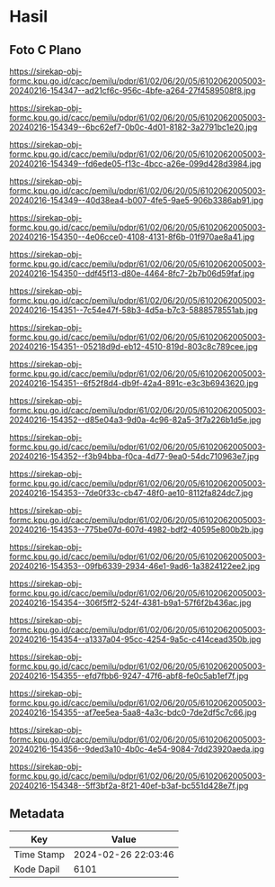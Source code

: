 # Hasil

## Foto C Plano

https://sirekap-obj-formc.kpu.go.id/cacc/pemilu/pdpr/61/02/06/20/05/6102062005003-20240216-154347--ad21cf6c-956c-4bfe-a264-27f4589508f8.jpg

https://sirekap-obj-formc.kpu.go.id/cacc/pemilu/pdpr/61/02/06/20/05/6102062005003-20240216-154349--6bc62ef7-0b0c-4d01-8182-3a2791bc1e20.jpg

https://sirekap-obj-formc.kpu.go.id/cacc/pemilu/pdpr/61/02/06/20/05/6102062005003-20240216-154349--fd6ede05-f13c-4bcc-a26e-099d428d3984.jpg

https://sirekap-obj-formc.kpu.go.id/cacc/pemilu/pdpr/61/02/06/20/05/6102062005003-20240216-154349--40d38ea4-b007-4fe5-9ae5-906b3386ab91.jpg

https://sirekap-obj-formc.kpu.go.id/cacc/pemilu/pdpr/61/02/06/20/05/6102062005003-20240216-154350--4e06cce0-4108-4131-8f6b-01f970ae8a41.jpg

https://sirekap-obj-formc.kpu.go.id/cacc/pemilu/pdpr/61/02/06/20/05/6102062005003-20240216-154350--ddf45f13-d80e-4464-8fc7-2b7b06d59faf.jpg

https://sirekap-obj-formc.kpu.go.id/cacc/pemilu/pdpr/61/02/06/20/05/6102062005003-20240216-154351--7c54e47f-58b3-4d5a-b7c3-5888578551ab.jpg

https://sirekap-obj-formc.kpu.go.id/cacc/pemilu/pdpr/61/02/06/20/05/6102062005003-20240216-154351--05218d9d-eb12-4510-819d-803c8c789cee.jpg

https://sirekap-obj-formc.kpu.go.id/cacc/pemilu/pdpr/61/02/06/20/05/6102062005003-20240216-154351--6f52f8d4-db9f-42a4-891c-e3c3b6943620.jpg

https://sirekap-obj-formc.kpu.go.id/cacc/pemilu/pdpr/61/02/06/20/05/6102062005003-20240216-154352--d85e04a3-9d0a-4c96-82a5-3f7a226b1d5e.jpg

https://sirekap-obj-formc.kpu.go.id/cacc/pemilu/pdpr/61/02/06/20/05/6102062005003-20240216-154352--f3b94bba-f0ca-4d77-9ea0-54dc710963e7.jpg

https://sirekap-obj-formc.kpu.go.id/cacc/pemilu/pdpr/61/02/06/20/05/6102062005003-20240216-154353--7de0f33c-cb47-48f0-ae10-8112fa824dc7.jpg

https://sirekap-obj-formc.kpu.go.id/cacc/pemilu/pdpr/61/02/06/20/05/6102062005003-20240216-154353--775be07d-607d-4982-bdf2-40595e800b2b.jpg

https://sirekap-obj-formc.kpu.go.id/cacc/pemilu/pdpr/61/02/06/20/05/6102062005003-20240216-154353--09fb6339-2934-46e1-9ad6-1a3824122ee2.jpg

https://sirekap-obj-formc.kpu.go.id/cacc/pemilu/pdpr/61/02/06/20/05/6102062005003-20240216-154354--306f5ff2-524f-4381-b9a1-57f6f2b436ac.jpg

https://sirekap-obj-formc.kpu.go.id/cacc/pemilu/pdpr/61/02/06/20/05/6102062005003-20240216-154354--a1337a04-95cc-4254-9a5c-c414cead350b.jpg

https://sirekap-obj-formc.kpu.go.id/cacc/pemilu/pdpr/61/02/06/20/05/6102062005003-20240216-154355--efd7fbb6-9247-47f6-abf8-fe0c5ab1ef7f.jpg

https://sirekap-obj-formc.kpu.go.id/cacc/pemilu/pdpr/61/02/06/20/05/6102062005003-20240216-154355--af7ee5ea-5aa8-4a3c-bdc0-7de2df5c7c66.jpg

https://sirekap-obj-formc.kpu.go.id/cacc/pemilu/pdpr/61/02/06/20/05/6102062005003-20240216-154356--9ded3a10-4b0c-4e54-9084-7dd23920aeda.jpg

https://sirekap-obj-formc.kpu.go.id/cacc/pemilu/pdpr/61/02/06/20/05/6102062005003-20240216-154348--5ff3bf2a-8f21-40ef-b3af-bc551d428e7f.jpg


## Metadata

| Key        | Value               |
| ---------- | ------------------- |
| Time Stamp | 2024-02-26 22:03:46 |
| Kode Dapil | 6101                |



